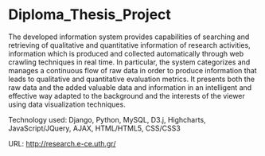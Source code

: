 Diploma_Thesis_Project
======================

The developed information system provides capabilities of searching and retrieving of qualitative and quantitative information of research activities, information which is produced and collected automatically through web crawling techniques in real time. In particular, the system categorizes and manages a continuous flow of raw data in order to produce information that leads to qualitative and quantitative evaluation metrics. It presents both the raw data and the added valuable data and information in an intelligent and effective way adapted to the background and the interests of the viewer using data visualization techniques.

Technology used: Django, Python, MySQL, D3.j, Highcharts, JavaScript/JQuery, AJAX, HTML/HTML5, CSS/CSS3

URL: http://research.e-ce.uth.gr/

